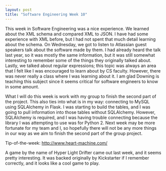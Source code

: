```yaml
---
layout: post
title: "Software Engineering Week 10"
---
```


This week in Software Engineering was a nice experience. We learned about the XML schema and compared XML to JSON. I have had some experience with XML before, but I had not spent that much detail learning about the schema. On Wednesday, we got to listen to Atlassian guest speakers talk about the software made by them. I had already heard the talk last year, so it was mostly the same information, but it was still somewhat interesting to remember some of the things they originally talked about. Lastly, we talked about regular expressions; this topic was always an area that I felt like I was encouraged to learn about by CS faculty. However, there was never really a class where I was learning about it. I am glad Downing is teaching this subject since it seems critical for software engineers to know in some amount.

What I will do this week is work with my group to finish the second part of the project. This also ties into what is in my way: connecting to MySQL using SQLAlchemy in Flask. I was starting to build the tables, and I was going to pull information into those tables without SQLAlchemy. However, SQLAlchemy is required, and I was having trouble connecting because the library I was attempting to use was for Python 2. Next week may be more fortunate for my team and I, so hopefully there will not be any more things in our way as we aim to finish the second part of the group project.

Tip-of-the-week:  http://www.heart-machine.com/

A game by the name of Hyper Light Drifter came out last week, and it seems pretty interesting. It was backed originally by Kickstarter if I remember correctly, and it looks like a cool game to play.
